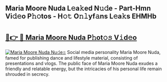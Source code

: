 ## Maria Moore Nuda L𝚎a𝚔ed N𝚞𝚍e - Part-Hmn Vi𝚍𝚎o P𝚑𝚘tos - H𝚘𝚝 O𝚗𝚕yf𝚊ns L𝚎a𝚔s EHMHb

# <h2><a href="http://kf0ftnj.oniu.top/?m=Maria+Moore+Nuda">🔗👉 🔴 Maria Moore Nuda P𝚑ot𝚘𝚜 V𝚒d𝚎o</a></h2>

[![Maria Moore Nuda Nu𝚍e𝚜](https://i.imgur.com/0qMVB7G.gif)](http://kf0ftnj.oniu.top/?m=Maria+Moore+Nuda)
Social media personality Maria Moore Nuda, famed for publishing dance and lifestyle material, consisting of presentations and vlogs. The public face of Maria Moore Nuda exudes a friendly and relatable energy, but the intricacies of his personal life remain shrouded in secrecy.  
